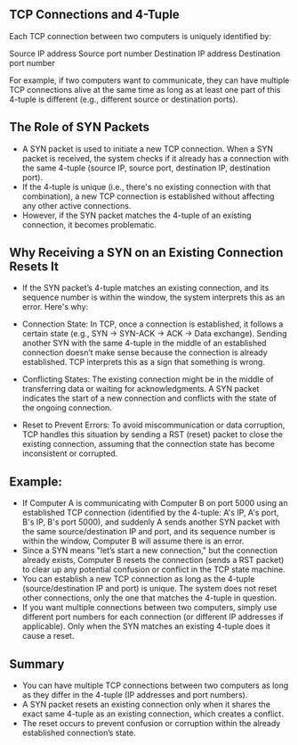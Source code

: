 ## TCP Connections and 4-Tuple

Each TCP connection between two computers is uniquely identified by:

Source IP address
Source port number
Destination IP address
Destination port number

For example, if two computers want to communicate, they can have multiple TCP connections alive at the same time as long as at least one part of this 4-tuple is different (e.g., different source or destination ports).

## The Role of SYN Packets

- A SYN packet is used to initiate a new TCP connection. When a SYN packet is received, the system checks if it already has a connection with the same 4-tuple (source IP, source port, destination IP, destination port).
- If the 4-tuple is unique (i.e., there's no existing connection with that combination), a new TCP connection is established without affecting any other active connections.
- However, if the SYN packet matches the 4-tuple of an existing connection, it becomes problematic.

## Why Receiving a SYN on an Existing Connection Resets It

- If the SYN packet’s 4-tuple matches an existing connection, and its sequence number is within the window, the system interprets this as an error. Here's why:

- Connection State: In TCP, once a connection is established, it follows a certain state (e.g., SYN → SYN-ACK → ACK → Data exchange). Sending another SYN with the same 4-tuple in the middle of an established connection doesn’t make sense because the connection is already established. TCP interprets this as a sign that something is wrong.

- Conflicting States: The existing connection might be in the middle of transferring data or waiting for acknowledgments. A SYN packet indicates the start of a new connection and conflicts with the state of the ongoing connection.

- Reset to Prevent Errors: To avoid miscommunication or data corruption, TCP handles this situation by sending a RST (reset) packet to close the existing connection, assuming that the connection state has become inconsistent or corrupted.

## Example:

- If Computer A is communicating with Computer B on port 5000 using an established TCP connection (identified by the 4-tuple: A's IP, A's port, B's IP, B's port 5000), and suddenly A sends another SYN packet with the same source/destination IP and port, and its sequence number is within the window, Computer B will assume there is an error.
- Since a SYN means "let’s start a new connection," but the connection already exists, Computer B resets the connection (sends a RST packet) to clear up any potential confusion or conflict in the TCP state machine.
- You can establish a new TCP connection as long as the 4-tuple (source/destination IP and port) is unique. The system does not reset other connections, only the one that matches the 4-tuple in question.
- If you want multiple connections between two computers, simply use different port numbers for each connection (or different IP addresses if applicable). Only when the SYN matches an existing 4-tuple does it cause a reset.

## Summary

- You can have multiple TCP connections between two computers as long as they differ in the 4-tuple (IP addresses and port numbers).
- A SYN packet resets an existing connection only when it shares the exact same 4-tuple as an existing connection, which creates a conflict.
- The reset occurs to prevent confusion or corruption within the already established connection’s state.
